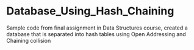 # Database_Using_Hash_Chaining
Sample code from final assignment in Data Structures course, created a database that is separated into hash tables using Open Addressing and Chaining collision

